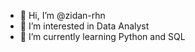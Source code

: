 - 👋 Hi, I’m @zidan-rhn
- 👀 I’m interested in Data Analyst
- 🌱 I’m currently learning Python and SQL

<!---
zidan-rhn/zidan-rhn is a ✨ special ✨ repository because its `README.md` (this file) appears on your GitHub profile.
You can click the Preview link to take a look at your changes.
--->
